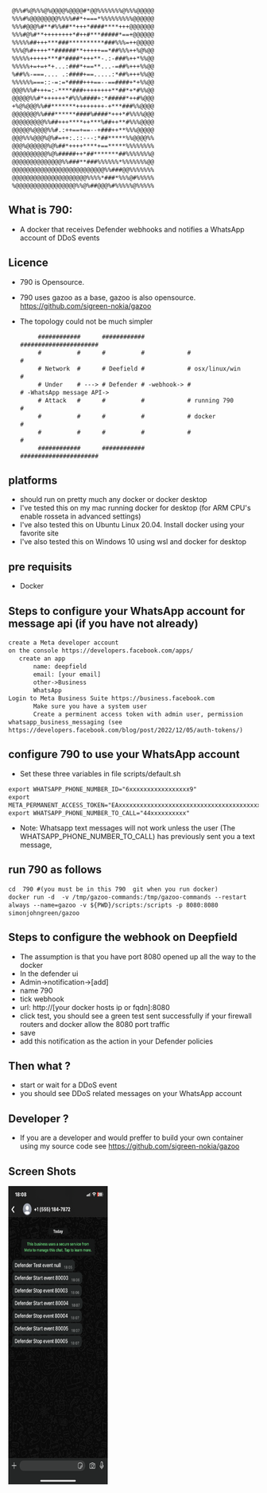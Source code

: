 
     @%%#%@%%%@%@@@@%@@@@#*@@%%%%%%%@%%%@@@@@
     %%%#%@@@@@@@@%%%%##*+===*%%%%%%%%%@@@@@@
     %%%#@@@%#**#%%##**+++*####****+++@@@@@@@
     %%%#@%#**++++++++*#++#***#####*==+@@@@@@
     %%%%%##+++***###**********###%%%=++@@@@@
     %%%@%#++++**######**+++++==*##%%%++%@%@@
     %%%%%+++++***#*####*+++**-.:-###%++*%%@@
     %%%%%+=+=+*+...:###*+==**...-=##%+++%%@@
     %##%%-===.... .:####+==.....:*##%+++%%@@
     %%%%%%===::-=:=*####+++==--==####+*+%%@@
     @@@%%%#+++=:-****###++++++++**##*+*#%%@@
     @@@@@%%#*++++++*#%%%####+:*#####*++#%@@@
     +%@%@@@%%##*******++++++++-+***###%%@@@@
     @@@@@@@%%###******####%####*+++*#%%%%@@@
     @@@@@@@@@%%##+++****++***%##++**#%%%@@@@
     @@@@@%@@@@%%#.:++==+==--+###++**%%%@@@@@
     @@@%%%@@@%@%#=++:.::---:*##*****%%@@@@%%
     @@@%@@@@@@%@%##*++++****+==*****%%%%%%%%
     @@@@@@@@@@%@%#####++*##*******##%%%%%%%@
     @@@@@@@@@@@@@@%%###**###%%%%%%*%%%%%%%@@
     @@@@@@@@@@@@@@@@@@@@@@@@@@%%###@@%%%%%%%
     @@@@@@@@@@@@@@@@@@@@@%%%%*###*%%%@#%%%%%
     %@@@@@@@@@@@@@@@@@%%@%##@@@%#%%%%%@%%%%%
                                          

## What is 790:

* A docker that receives Defender webhooks and notifies a WhatsApp account of DDoS events

## Licence

* 790 is Opensource. 
* 790 uses gazoo as a base, gazoo is also opensource. https://github.com/sigreen-nokia/gazoo 

* The topology could not be much simpler
   
           ############      ############            ######################
           #          #      #          #            #                    #
           # Network  #      # Deefield #            # osx/linux/win      #
           # Under    # ---> # Defender # -webhook-> #                    # -WhatsApp message API->
           # Attack   #      #          #            # running 790        #
           #          #      #          #            # docker             #
           #          #      #          #            #                    #
           ############      ############            ######################
     
## platforms

* should run on pretty much any docker or docker desktop
* I've tested this on my mac running docker for desktop (for ARM CPU's enable rosseta in advanced settings)
* I've also tested this on Ubuntu Linux 20.04. Install docker using your favorite site 
* I've also tested this on Windows 10 using wsl and docker for desktop 

## pre requisits

* Docker 

## Steps to configure your WhatsApp account for message api (if you have not already)

```
create a Meta developer account
on the console https://developers.facebook.com/apps/
   create an app 
       name: deepfield 
       email: [your email] 
       other->Business
       WhatsApp
Login to Meta Business Suite https://business.facebook.com
       Make sure you have a system user
       Create a perminent access token with admin user, permission whatsapp_business_messaging (see https://developers.facebook.com/blog/post/2022/12/05/auth-tokens/)
```

## configure 790 to use your WhatsApp account

* Set these three variables in file scripts/default.sh 

```
export WHATSAPP_PHONE_NUMBER_ID="6xxxxxxxxxxxxxxxxx9"
export META_PERMANENT_ACCESS_TOKEN="EAxxxxxxxxxxxxxxxxxxxxxxxxxxxxxxxxxxxxxxxxxxDZD"
export WHATSAPP_PHONE_NUMBER_TO_CALL="44xxxxxxxxxx"
```

* Note: Whatsapp text messages will not work unless the user (The WHATSAPP_PHONE_NUMBER_TO_CALL) has previously sent you a text message, 

## run 790 as follows 

```
cd  790 #(you must be in this 790  git when you run docker)
docker run -d  -v /tmp/gazoo-commands:/tmp/gazoo-commands --restart always --name=gazoo -v ${PWD}/scripts:/scripts -p 8080:8080 simonjohngreen/gazoo
```

## Steps to configure the webhook on Deepfield
* The assumption is that you have port 8080 opened up all the way to the docker
*  In the defender ui
*  Admin->notification->[add]
*  name 790        
*  tick webhook         
*  url: http://[your docker hosts ip or fqdn]:8080
*  click test, you should see a green test sent successfully if your firewall routers and docker allow the 8080 port traffic
*  save
*  add this notification as the action in your Defender policies

## Then what ?

* start or wait for a DDoS event 
* you should see DDoS related messages on your WhatsApp account

## Developer ? 
* If you are a developer and would preffer to build your own container using my source code see https://github.com/sigreen-nokia/gazoo 

## Screen Shots

<img src="https://github.com/sigreen-nokia/790/blob/main/pics/whatsapp-phone-app.png" alt="Alt Text" width="200" height="600">




